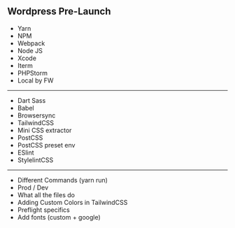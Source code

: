 ## Wordpress Pre-Launch

- Yarn
- NPM
- Webpack
- Node JS
- Xcode
- Iterm
- PHPStorm
- Local by FW
***
- Dart Sass
- Babel
- Browsersync
- TailwindCSS
- Mini CSS extractor
- PostCSS
- PostCSS preset env
- ESlint
- StylelintCSS
***

- Different Commands (yarn run)
- Prod / Dev
- What all the files do
- Adding Custom Colors in TailwindCSS
- Preflight specifics
- Add fonts (custom + google)